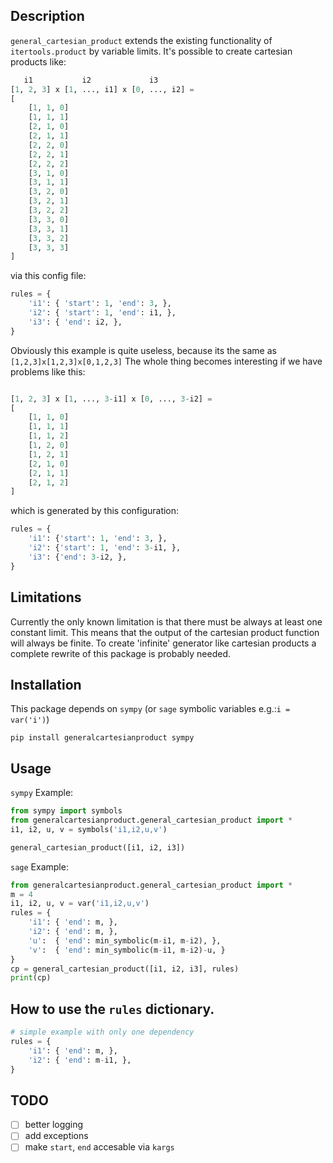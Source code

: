 Description
-------
`general_cartesian_product` extends the existing functionality of `itertools.product` by variable limits. It's possible 
to create cartesian products like:
```python
   i1           i2             i3
[1, 2, 3] x [1, ..., i1] x [0, ..., i2] = 
[
    [1, 1, 0]
    [1, 1, 1]
    [2, 1, 0]
    [2, 1, 1]
    [2, 2, 0]
    [2, 2, 1]
    [2, 2, 2]
    [3, 1, 0]
    [3, 1, 1]
    [3, 2, 0]
    [3, 2, 1]
    [3, 2, 2]
    [3, 3, 0]
    [3, 3, 1]
    [3, 3, 2]
    [3, 3, 3]
]
```
via this config file:
```python
rules = {
    'i1': { 'start': 1, 'end': 3, },
    'i2': { 'start': 1, 'end': i1, },
    'i3': { 'end': i2, },
}
```
Obviously this example is quite useless, because its the same as `[1,2,3]x[1,2,3]x[0,1,2,3]`
The whole thing becomes interesting if we have problems like this:
```python

[1, 2, 3] x [1, ..., 3-i1] x [0, ..., 3-i2] = 
[
    [1, 1, 0]
    [1, 1, 1]
    [1, 1, 2]
    [1, 2, 0]
    [1, 2, 1]
    [2, 1, 0]
    [2, 1, 1]
    [2, 1, 2]
]
```
which is generated by this configuration:
```python
rules = {
    'i1': {'start': 1, 'end': 3, },
    'i2': {'start': 1, 'end': 3-i1, },
    'i3': {'end': 3-i2, },
}
```

Limitations
------
Currently the only known limitation is that there must be always at least one constant limit. This means that the 
output of the cartesian product function will always be finite. To create 'infinite' generator like cartesian products 
a complete rewrite of this package is probably needed.

Installation
-------
This package depends on `sympy` (or `sage` symbolic variables e.g.:`i = var('i')`)
```shell script
pip install generalcartesianproduct sympy
```


Usage
-----
`sympy` Example:
```python
from sympy import symbols
from generalcartesianproduct.general_cartesian_product import *
i1, i2, u, v = symbols('i1,i2,u,v')

general_cartesian_product([i1, i2, i3])
```

`sage` Example:
```python
from generalcartesianproduct.general_cartesian_product import *
m = 4
i1, i2, u, v = var('i1,i2,u,v')
rules = {
    'i1': { 'end': m, },
    'i2': { 'end': m, },
    'u':  { 'end': min_symbolic(m-i1, m-i2), },
    'v':  { 'end': min_symbolic(m-i1, m-i2)-u, }
}
cp = general_cartesian_product([i1, i2, i3], rules)
print(cp)

```


How to use the `rules` dictionary.
------

```python
# simple example with only one dependency
rules = {
    'i1': { 'end': m, },
    'i2': { 'end': m-i1, },
}

```

TODO
----
- [ ] better logging
- [ ] add exceptions
- [ ] make `start`, `end` accesable via `kargs`